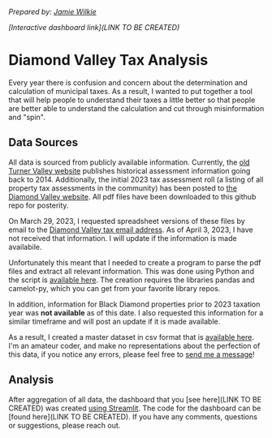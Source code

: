 *Prepared by: [Jamie Wilkie](mailto:jamie.c.wilkie@gmail.com)* 

*[Interactive dashboard link](LINK TO BE CREATED)*

# Diamond Valley Tax Analysis

Every year there is confusion and concern about the determination and calculation of municipal taxes.  As a result, I wanted to put together a tool that will help people to understand their taxes a little better so that people are better able to understand the calculation and cut through misinformation and "spin".

## Data Sources
All data is sourced from publicly available information.  Currently, the [old Turner Valley website](https://turnervalley.ca/services/municipal-services/assessments/) publishes historical assessment information going back to 2014.  Additionally, the initial 2023 tax assessment roll (a listing of all property tax assessments in the community) has been posted to [the Diamond Valley website](https://www.diamondvalley.town/153/Property-Assessments).  All pdf files have been downloaded to this github repo for posterity.

On March 29, 2023, I requested spreadsheet versions of these files by email to the [Diamond Valley tax email address](mailto:tax@diamondvalley.town "Link to send email to Diamond Valley tax department").  As of April 3, 2023, I have not received that information.  I will update if the information is made availabile.  

Unfortunately this meant that I needed to create a program to parse the pdf files and extract all relevant information.  This was done using Python and the script is [available here](taxRollInfo/aggregationFiles.py). The creation requires the libraries pandas and camelot-py, which you can get from your favorite library repos.

In addition, information for Black Diamond properties prior to 2023 taxation year was **not available** as of this date.  I also requested this information for a similar timeframe and will post an update if it is made available.

As a result, I created a master dataset in csv format that is [available here](taxRollInfo/Consolidated.csv). I'm an amateur coder, and make no representations about the perfection of this data, if you notice any errors, please feel free to [send me a message](mailto:jamie.c.wilkie@gmail.com)!

## Analysis
After aggregation of all data, the dashboard that you [see here](LINK TO BE CREATED) was created [using Streamlit](https://streamlit.io/).  The code for the dashboard can be [found here](LINK TO BE CREATED).  If you have any comments, questions or suggestions, please reach out.
